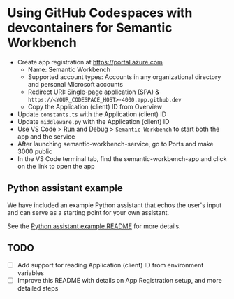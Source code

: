 # Using GitHub Codespaces with devcontainers for Semantic Workbench

- Create app registration at https://portal.azure.com
  - Name: Semantic Workbench
  - Supported account types: Accounts in any organizational directory and personal Microsoft accounts
  - Redirect URI: Single-page application (SPA) & `https://<YOUR_CODESPACE_HOST>-4000.app.github.dev`
  - Copy the Application (client) ID from Overview
- Update `constants.ts` with the Application (client) ID
- Update `middleware.py` with the Application (client) ID
- Use VS Code > Run and Debug > `Semantic Workbench` to start both the app and the service
- After launching semantic-workbench-service, go to Ports and make 3000 public
- In the VS Code terminal tab, find the semantic-workbench-app and click on the link to open the app

## Python assistant example

We have included an example Python assistant that echos the user's input and can serve as a starting point for your own assistant.

See the [Python assistant example README](../examples/python-example01/README.md) for more details.

## TODO

- [ ] Add support for reading Application (client) ID from environment variables
- [ ] Improve this README with details on App Registration setup, and more detailed steps
